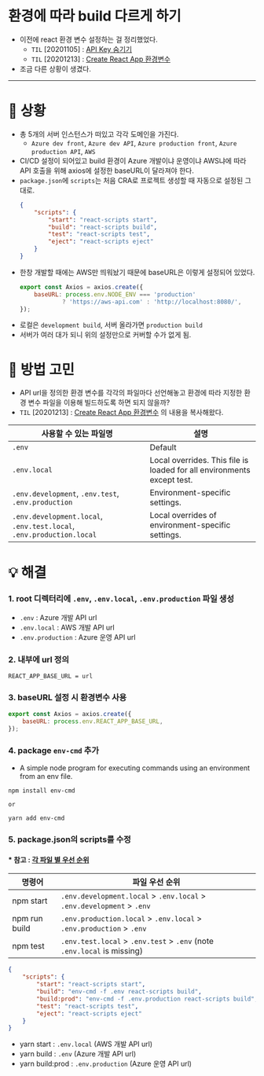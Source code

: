 # 환경에 따라 build 다르게 하기
- 이전에 react 환경 변수 설정하는 걸 정리했었다.
  - `TIL` \[20201105\] : [API Key 숨기기]([20201105]_hide_api_key.md)
  - `TIL` \[20201213\] : [Create React App 환경변수]([20201213]_create-react-app_환경변수.md)
- 조금 다른 상황이 생겼다.

---

# 🤔 상황
- 총 5개의 서버 인스턴스가 떠있고 각각 도메인을 가진다.
  - `Azure dev front`, `Azure dev API`, `Azure production front`,
    `Azure production API`, `AWS`
- CI/CD 설정이 되어있고 build 환경이 Azure 개발이냐 운영이냐 AWS냐에 따라 API 호출을 위해
  axios에 설정한 baseURL이 달라져야 한다.
- `package.json`에 `scripts`는 처음 CRA로 프로젝트 생성할 때 자동으로 설정된 그대로.
    ```json
    {
        "scripts": {
            "start": "react-scripts start",
            "build": "react-scripts build",
            "test": "react-scripts test",
            "eject": "react-scripts eject"
        }
    }
    ```
- 한창 개발할 때에는 AWS만 띄워놨기 때문에 baseURL은 이렇게 설정되어 있었다.
    ```jsx
    export const Axios = axios.create({
        baseURL: process.env.NODE_ENV === 'production' 
                ? 'https://aws-api.com' : 'http://localhost:8080/',
    });
    ```
- 로컬은 `development build`, 서버 올라가면 `production build`
- 서버가 여러 대가 되니 위의 설정만으로 커버할 수가 없게 됨.

# 💭 방법 고민
- API url을 정의한 환경 변수를 각각의 파일마다 선언해놓고 
  환경에 따라 지정한 환경 변수 파일을 이용해 빌드하도록 하면 되지 않을까?
- `TIL` \[20201213\] : [Create React App 환경변수]([20201213]_create-react-app_환경변수.md) 의 내용을 복사해왔다.

| 사용할 수 있는 파일명 | 설명 |
| --- | --- |
`.env` | Default
`.env.local` | Local overrides. This file is loaded for all environments except test.
`.env.development`, `.env.test`, `.env.production` | Environment-specific settings.
`.env.development.local`, `.env.test.local`, `.env.production.local` | Local overrides of environment-specific settings.

# 💡 해결

### 1. root 디렉터리에 `.env`, `.env.local`, `.env.production` 파일 생성
- `.env` : Azure 개발 API url
- `.env.local` : AWS 개발 API url
- `.env.production` : Azure 운영 API url

### 2. 내부에 url 정의
```text
REACT_APP_BASE_URL = url
```

### 3. baseURL 설정 시 환경변수 사용
```jsx
export const Axios = axios.create({
    baseURL: process.env.REACT_APP_BASE_URL,
});
```

### 4. package `env-cmd` 추가
- A simple node program for executing commands using an environment from an env file.
```text
npm install env-cmd 

or 

yarn add env-cmd
```

### 5. package.json의 scripts를 수정
#### * 참고 : [각 파일 별 우선 순위]([20201213]_create-react-app_환경변수.md)
| 명령어 | 파일 우선 순위 |
| --- | --- |
| npm start | `.env.development.local` > `.env.local` > `.env.development` > `.env`
| npm run build | `.env.production.local` > `.env.local` > `.env.production` > `.env`
| npm test | `.env.test.local` > `.env.test` > `.env` (note `.env.local` is missing)
```json
{
    "scripts": {
        "start": "react-scripts start",
        "build": "env-cmd -f .env react-scripts build",
        "build:prod": "env-cmd -f .env.production react-scripts build",
        "test": "react-scripts test",
        "eject": "react-scripts eject"
    }
}
```
- yarn start : `.env.local` (AWS 개발 API url)
- yarn build : `.env` (Azure 개발 API url)
- yarn build:prod : `.env.production` (Azure 운영 API url)
